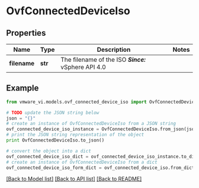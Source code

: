 # OvfConnectedDeviceIso


## Properties
Name | Type | Description | Notes
------------ | ------------- | ------------- | -------------
**filename** | **str** | The filename of the ISO  ***Since:*** vSphere API 4.0  | 

## Example

```python
from vmware_vi.models.ovf_connected_device_iso import OvfConnectedDeviceIso

# TODO update the JSON string below
json = "{}"
# create an instance of OvfConnectedDeviceIso from a JSON string
ovf_connected_device_iso_instance = OvfConnectedDeviceIso.from_json(json)
# print the JSON string representation of the object
print OvfConnectedDeviceIso.to_json()

# convert the object into a dict
ovf_connected_device_iso_dict = ovf_connected_device_iso_instance.to_dict()
# create an instance of OvfConnectedDeviceIso from a dict
ovf_connected_device_iso_form_dict = ovf_connected_device_iso.from_dict(ovf_connected_device_iso_dict)
```
[[Back to Model list]](../README.md#documentation-for-models) [[Back to API list]](../README.md#documentation-for-api-endpoints) [[Back to README]](../README.md)


